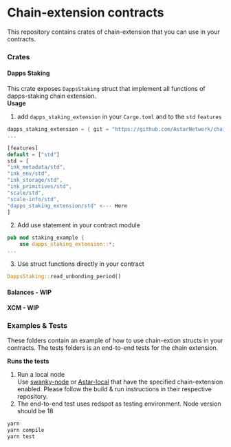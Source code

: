 # Chain-extension contracts
This repository contains crates of chain-extension that you can use in your contracts.

### Crates
#### Dapps Staking
This crate exposes `DappsStaking` struct that implement all functions of dapps-staking chain extension. \
**Usage**

1. add `dapps_staking_extension` in your `Cargo.toml` and to the `std` `features`
```rust
dapps_staking_extension = { git = "https://github.com/AstarNetwork/chain-extension-contracts", default-features = false }
...

[features]
default = ["std"]
std = [
"ink_metadata/std",
"ink_env/std",
"ink_storage/std",
"ink_primitives/std",
"scale/std",
"scale-info/std",
"dapps_staking_extension/std" <--- Here
]
```

2. Add use statement in your contract module
```rust
pub mod staking_example {
    use dapps_staking_extension::*;
...
```

3. Use struct functions directly in your contract
```rust
DappsStaking::read_unbonding_period()
```
#### Balances - WIP

#### XCM - WIP

### Examples & Tests
These folders contain an example of how to use chain-extion structs in your contracts. The tests folders is an end-to-end tests for the chain extension. 

**Runs the tests**
1. Run a local node \
Use [swanky-node](https://github.com/AstarNetwork/swanky-node) or [Astar-local](https://github.com/AstarNetwork/Astar) that have the specified chain-extension enabled. Please follow the build & run instructions in their respective repository.
2. The end-to-end test uses redspot as testing environment. Node version should be 18
```bash
yarn
yarn compile
yarn test
```
